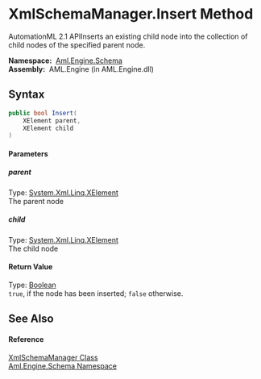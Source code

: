 XmlSchemaManager.Insert Method
==============================
AutomationML 2.1 APIInserts an existing child node into the collection of child nodes of the specified parent node.

  **Namespace:**  [Aml.Engine.Schema][1]  
  **Assembly:**  AML.Engine (in AML.Engine.dll)

Syntax
------

```csharp
public bool Insert(
	XElement parent,
	XElement child
)
```

#### Parameters

##### *parent*
Type: [System.Xml.Linq.XElement][2]  
The parent node

##### *child*
Type: [System.Xml.Linq.XElement][2]  
The child node

#### Return Value
Type: [Boolean][3]  
`true`, if the node has been inserted; `false` otherwise. 

See Also
--------

#### Reference
[XmlSchemaManager Class][4]  
[Aml.Engine.Schema Namespace][1]  

[1]: ../README.md
[2]: https://docs.microsoft.com/dotnet/api/system.xml.linq.xelement
[3]: https://docs.microsoft.com/dotnet/api/system.boolean
[4]: README.md
[5]: https://www.automationml.org
[6]: ../../icons/logoShade.png